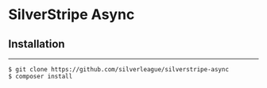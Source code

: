 # SilverStripe Async

## Installation
----------
```
$ git clone https://github.com/silverleague/silverstripe-async
$ composer install
```
